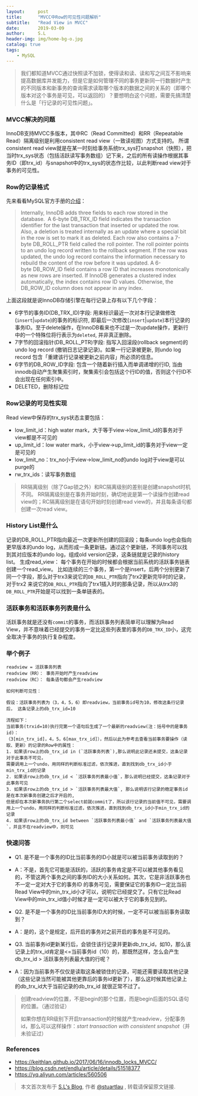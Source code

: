 ```yaml
---
layout:     post
title:      "MVCC中Row的可见性问题解析"
subtitle:   "Read View in MVCC"
date:       2019-03-09
author:     S.L
header-img: img/home-bg-o.jpg
catalog: true
tags:
    - MySQL
---
```

    
> 我们都知道MVCC通过快照读不加锁，使得读和读、读和写之间互不影响来提高数据库并发能力，但是它是如何管理不同的事务更新同一行数据时产生的不同版本和新事务的查询需求读取哪个版本的数据之间的关系的（即哪个版本对这个事务是可见，可以返回的）？要想明白这个问题，需要先搞清楚什么是「行记录的可见性问题」。

### MVCC解决的问题
InnoDB支持MVCC多版本，其中RC（Read Committed）和RR（Repeatable Read）隔离级别是利用consistent read view（一致读视图）方式支持的。 
所谓consistent read view就是在某一时刻给事务系统trx_sys打snapshot（快照），把当时trx_sys状态（包括活跃读写事务数组）记下来，之后的所有读操作根据其事务ID（即trx_id）与snapshot中的trx_sys的状态作比较，以此判断read view对于事务的可见性。

### Row的记录格式
先来看看MySQL官方手册的[介绍](https://dev.mysql.com/doc/refman/5.7/en/innodb-multi-versioning.html)：
> Internally, InnoDB adds three fields to each row stored in the database. 
> A 6-byte DB_TRX_ID field indicates the transaction identifier for the last transaction that
> inserted or updated the row. Also, a deletion is treated internally as an update where a special
> bit in the row is set to mark it as deleted. Each row also contains a 7-byte DB_ROLL_PTR field 
> called the roll pointer. The roll pointer points to an undo log record written to the rollback 
> segment. If the row was updated, the undo log record contains the information necessary to 
> rebuild the content of the row before it was updated. A 6-byte DB_ROW_ID field contains a row ID
> that increases monotonically as new rows are inserted. If InnoDB generates a clustered index 
> automatically, the index contains row ID values. Otherwise, the DB_ROW_ID column does not appear
> in any index.

上面这段就是说InnoDB存储引擎在每行记录上存有以下几个字段：
- 6字节的事务ID(DB_TRX_ID)字段: 用来标识最近一次对本行记录做修改(`insert`|`update`)的事务的标识符, 即最后一次修改(`insert`|`update`)本行记录的事务ID。至于delete操作，在InnoDB看来也不过是一次update操作，更新行中的一个特殊位将行表示为`deleted`, 并非真正删除。
- 7字节的回滚指针(DB_ROLL_PTR)字段: 指写入回滚段(rollback segment)的 undo log record (撤销日志记录记录)。如果一行记录被更新, 则undo 
log record 包含「重建该行记录被更新之前内容」所必须的信息。
- 6字节的DB_ROW_ID字段: 包含一个随着新行插入而单调递增的行ID, 当由innodb自动产生聚集索引时，聚集索引会包括这个行ID的值，否则这个行ID不会出现在任何索引中。
- DELETED，删除标记位

### Row记录的可见性实现
Read view中保存的trx_sys状态主要包括：
- low_limit_id：high water mark，大于等于view->low_limit_id的事务对于view都是不可见的
- up_limit_id：low water mark，小于view->up_limit_id的事务对于view一定是可见的
- low_limit_no：trx_no小于view->low_limit_no的undo log对于view是可以purge的
- rw_trx_ids：读写事务数组

> RR隔离级别（除了Gap锁之外）和RC隔离级别的差别是创建snapshot时机不同。 RR隔离级别是在事务开始时刻，确切地说是第一个读操作创建read 
view的；RC隔离级别是在语句开始时刻创建read view的，并且每条语句都创建一次read view。
  
### History List是什么
记录的DB_ROLL_PTR指向最近一次更新所创建的回滚段；每条undo log也会指向更早版本的undo log，从而形成一条更新链。通过这个更新链，不同事务可以找到其对应版本的undo log，组成old version记录，这条链就是记录的history list。
生成read_view：  每个事务在开始的时候都会根据当前系统的活跃事务链表创建一个read_view。
比如连续的三个事务，第一个是insert，后两个分别更新了同一个字段，那么对于trx3来说它的`DB_ROLL_PTR`指向了trx2更新完毕时的记录，对于trx2
来说它的`DB_ROLL_PTR`指向了trx1插入时的那条记录，所以从trx3的`DB_ROLL_PTR`开始是可以找到一条单链表的。

### 活跃事务和活跃事务列表是什么
活跃事务就是还没有`commit`的事务，而活跃事务列表简单可以理解为Read View，并不意味着已经提交的事务一定比这些列表里的事务的`DB_TRX_ID`小，这完全取决于事务的执行复杂程度。


### 举个例子
```
readview = 活跃事务列表
readview（RR）： 事务开始时产生readview
readview（RC）： 每条语句都会产生readview

如何判断可见性：

假设：活跃事务列表为（3，4，5，6）即readview，当前事务id号为10，修改这条行记录后， 这条记录上的db_trx_id=10

流程如下：
当前事务(trxid=10)执行完第一个语句后生成了一个最新的readview(注：括号中的是事务id)： 
（3[min_trx_id]，4，5，6[max_trx_id]），然后以此为参考去查看当前事务要操作（读取、更新）的记录的Row中的属性：
1. 如果该row上的db_trx_id in (`活跃事务列表`),那么说明此记录还未提交，这条记录对于此事务不可见，
需要调用上一个undo，用同样的判断标准过滤，依次推进，直到找到db_trx_id小于min_trx_id的记录
2. 如果该row上的db_trx_id < `活跃事务列表最小值`，那么说明已经提交，这条记录对于此事务可见
3. 如果该row上的db_trx_id > `活跃事务列表最大值`, 那么说明该行记录的稳定事务id是在本次新事务创建之后才开启的, 
但是却在本次新事务执行第二个select前就commit了，所以该行记录的当前值不可见，需要调用上一个undo，用同样的判断标准过滤，依次推进，直到找到db_trx_id小于min_trx_id的记录
4. 如果该row上的db_trx_id between `活跃事务列表最小值` and `活跃事务列表最大值`，并且不在readview中，则可见

```

### 快速问答
- Q1. 是不是一个事务的ID比当前事务的ID小就是可以被当前事务读取到的？
- A：不是，首先它可能是活跃的，活跃的事务肯定是不可以被其他事务看见的，不管这两个事务之间的事务ID的大小关系如何。其次，它是非活跃事务也不一定一定对大于它的事务ID
的事务可见，需要保证它的事务ID一定比当前Read View中的min_trx_id小才可以，说明它已经提交了。只有它比Read 
View中的min_trx_id值小时候才是一定可以被大于它的事务见到的。

- Q2. 是不是一个事务的ID比当前事务ID大的时候，一定不可以被当前事务读取到？
- A：是的，这个是规定，后开启的事务对之前开启的事务是不可见的。

- Q3. 当前事务id更新某行后，会锁住该行记录并更新db_trx_id，如10，那么该记录上的trx_id肯定是<=当前事务id（10）的，那既然这样，怎么会产生db_trx_id > 
活跃事务列表最大值的行呢？
- A：因为当前事务不仅仅是读取这条被锁住的记录，可能还需要读取其他记录（这些记录当然可能被其他更靠后的事务id更新了），那么这时候其他记录上的db_trx_id大于当前记录的db_trx_id
就很正常不过了。

> 创建readview的位置，不是begin的那个位置，而是begin后面的SQL语句的位置。（通过验证）
>
> 如果你想在RR级别下开启transaction的时候就产生readview，分配事务id，那么可以这样操作：*start transaction with consistent 
snapshot*（并未验证过）

### References
- https://keithlan.github.io/2017/06/16/innodb_locks_MVCC/
- https://blog.csdn.net/endlu/article/details/51518377
- https://yq.aliyun.com/articles/560506

> 本文首次发布于 [S.L's Blog](http://elsef.com), 作者 [@stuartlau](http://github.com/stuartlau) ,
转载请保留原文链接.
